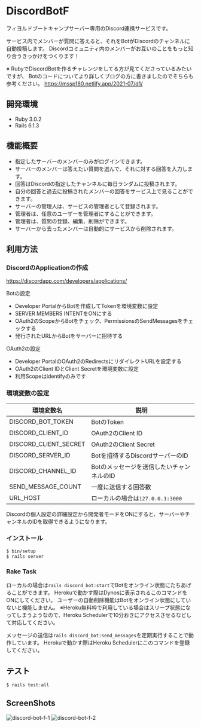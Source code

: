 # DiscordBotF

フィヨルドブートキャンプサーバー専用のDiscord連携サービスです。

サービス内でメンバーが質問に答えると、それをBotがDiscordのチャンネルに自動投稿します。
Discordコミュニティ内のメンバーがお互いのことをもっと知り合うきっかけをつくります！

※ RubyでDiscordBotを作るチャレンジをしてる方が見てくださっているみたいですが、
Botのコードについてより詳しくブログの方に書きましたのでそちらも参考ください。
https://mssp160.netlify.app/2021-07/d1/

## 開発環境

- Ruby 3.0.2
- Rails 6.1.3

## 機能概要

- 指定したサーバーのメンバーのみがログインできます。
- サーバーのメンバーは答えたい質問を選んで、それに対する回答を入力します。
- 回答はDiscordの指定したチャンネルに毎日ランダムに投稿されます。
- 自分の回答と過去に投稿されたメンバーの回答をサービス上で見ることができます。
- サーバーの管理人は、サービスの管理者として登録されます。
- 管理者は、任意のユーザーを管理者にすることができます。
- 管理者は、質問の登録、編集、削除ができます。
- サーバーから去ったメンバーは自動的にサービスから削除されます。

## 利用方法

### DiscordのApplicationの作成

https://discordapp.com/developers/applications/

Botの設定

- Developer PortalからBotを作成してTokenを環境変数に設定
- SERVER MEMBERS INTENTをONにする
- OAuth2のScopeからBotをチェック、PermissionsのSendMessagesをチェックする
- 発行されたURLからBotをサーバーに招待する

OAuth2の設定

- Developer PortalのOAuth2のRedirectsにリダイレクトURLを設定する
- OAuth2のClient IDとClient Secretを環境変数に設定
- 利用Scopeはidentifyのみです

### 環境変数の設定

| 環境変数名            | 説明                                      |
| --------------------- | ----------------------------------------- |
| DISCORD_BOT_TOKEN     | BotのToken                                |
| DISCORD_CLIENT_ID     | OAuth2のClient ID                         |
| DISCORD_CLIENT_SECRET | OAuth2のClient Secret                     |
| DISCORD_SERVER_ID     | Botを招待するDiscordサーバーのID          |
| DISCORD_CHANNEL_ID    | Botのメッセージを送信したいチャンネルのID |
| SEND_MESSAGE_COUNT    | 一度に送信する回答数                      |
| URL_HOST              | ローカルの場合は`127.0.0.1:3000`          |

Discordの個人設定の詳細設定から開発者モードをONにすると、サーバーやチャンネルのIDを取得できるようになります。

### インストール

```
$ bin/setup
$ rails server
```

### Rake Task

ローカルの場合は`rails discord_bot:start`でBotをオンライン状態にたちあげることができます。
Herokuで動かす際はDynosに表示されるこのコマンドをONにしてください。
ユーザーの自動削除機能はBotをオンライン状態にしていないと機能しません。
※Heroku無料枠で利用している場合はスリープ状態になってしまうようなので、Heroku Schedulerで10分おきにアクセスさせるなどして対応してください。

メッセージの送信は`rails discord_bot:send_messages`を定期実行することで動作しています。
Herokuで動かす際はHeroku Schedulerにこのコマンドを登録してください。

## テスト

```
$ rails test:all
```

## ScreenShots
![discord-bot-f-1](https://user-images.githubusercontent.com/66161651/124405816-8f02b500-dd7a-11eb-9491-ed32dbae5982.png)
![discord-bot-f-2](https://user-images.githubusercontent.com/66161651/124405827-95912c80-dd7a-11eb-9761-e97ec6d518b7.png)
